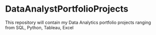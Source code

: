 # DataAnalystPortfolioProjects
This repository will contain my Data Analytics portfolio projects ranging from SQL, Python, Tableau, Excel
